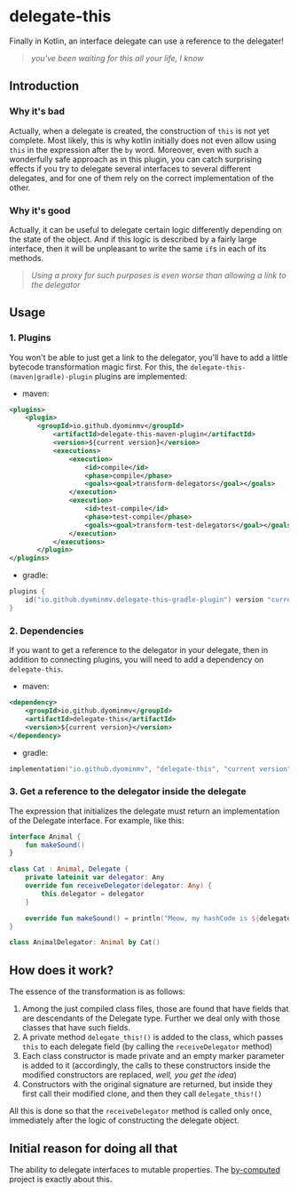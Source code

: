 # delegate-this

Finally in Kotlin, an interface delegate can use a reference to the delegater!

> _you've been waiting for this all your life, I know_

## Introduction

### Why it's bad

Actually, when a delegate is created, the construction of `this` is not yet complete. Most likely, this is why kotlin
initially does not even allow using `this` in the expression after the `by` word. Moreover, even with such a wonderfully 
safe approach as in this plugin, you can catch surprising effects if you try to delegate several interfaces
to several different delegates, and for one of them rely on the correct implementation of the other.

### Why it's good

Actually, it can be useful to delegate certain logic differently depending on the state of the object. And if this
logic is described by a fairly large interface, then it will be unpleasant to write the same `if`s in each of its 
methods.

> _Using a proxy for such purposes is even worse than allowing a link to the delegator_

## Usage

### 1. Plugins

You won't be able to just get a link to the delegator, you'll have to add a little bytecode transformation magic first.
For this, the `delegate-this-(maven|gradle)-plugin` plugins are implemented:

- maven:
 ```xml
 <plugins>
     <plugin>
        <groupId>io.github.dyominmv</groupId>
            <artifactId>delegate-this-maven-plugin</artifactId>
            <version>${current version}</version>
            <executions>
                <execution>
                    <id>compile</id>
                    <phase>compile</phase>
                    <goals><goal>transform-delegators</goal></goals>
                </execution>
                <execution>
                    <id>test-compile</id>
                    <phase>test-compile</phase>
                    <goals><goal>transform-test-delegators</goal></goals>
                </execution>
            </executions>
        </plugin>
 </plugins>
```
- gradle:
```kts
plugins {
    id("io.github.dyominmv.delegate-this-gradle-plugin") version "current version"
}
```

### 2. Dependencies

If you want to get a reference to the delegator in your delegate, then in addition to connecting plugins, you will need 
to add a dependency on `delegate-this`.

- maven:
```xml
<dependency>
    <groupId>io.github.dyominmv</groupId>
    <artifactId>delegate-this</artifactId>
    <version>${current version}</version>
</dependency>
```
- gradle:
```kts
implementation("io.github.dyominmv", "delegate-this", "current version")
```

### 3. Get a reference to the delegator inside the delegate

The expression that initializes the delegate must return an implementation of the Delegate interface.
For example, like this:

```kotlin
interface Animal {
    fun makeSound()
}

class Cat : Animal, Delegate {
    private lateinit var delegator: Any
    override fun receiveDelegator(delegator: Any) {
        this.delegator = delegator
    }

    override fun makeSound() = println("Meow, my hashCode is ${delegator.hashCode()}")
}

class AnimalDelegator: Animal by Cat()
```

## How does it work?

The essence of the transformation is as follows:
1. Among the just compiled class files, those are found that have fields that are descendants of the Delegate type. 
    Further we deal only with those classes that have such fields.
2. A private method `delegate_this!()` is added to the class, which passes `this` to each delegate field (by calling the
    `receiveDelegator` method)
3. Each class constructor is made private and an empty marker parameter is added to it (accordingly, the calls to these 
    constructors inside the modified constructors are replaced, _well, you get the idea_)
4. Constructors with the original signature are returned, but inside they first call their modified clone, and
   then they call `delegate_this!()`

All this is done so that the `receiveDelegator` method is called only once, immediately after the logic of constructing 
the delegate object.

## Initial reason for doing all that

The ability to delegate interfaces to mutable properties. The [by-computed](../by-computed/readme_en.md) project is 
exactly about this.
